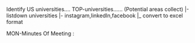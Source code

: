 Identify US universities....
TOP-universities......
(Potential areas collect) 
  |-listdown universities 
     |- instagram,linkedIn,facebook 
        |_ convert to excel format

MON-Minutes Of Meeting :